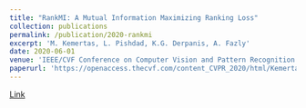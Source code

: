 ```yaml
---
title: "RankMI: A Mutual Information Maximizing Ranking Loss"
collection: publications
permalink: /publication/2020-rankmi
excerpt: 'M. Kemertas, L. Pishdad, K.G. Derpanis, A. Fazly'
date: 2020-06-01
venue: 'IEEE/CVF Conference on Computer Vision and Pattern Recognition (CVPR)'
paperurl: 'https://openaccess.thecvf.com/content_CVPR_2020/html/Kemertas_RankMI_A_Mutual_Information_Maximizing_Ranking_Loss_CVPR_2020_paper.html'
---
```

[Link](https://openaccess.thecvf.com/content_CVPR_2020/html/Kemertas_RankMI_A_Mutual_Information_Maximizing_Ranking_Loss_CVPR_2020_paper.html)
